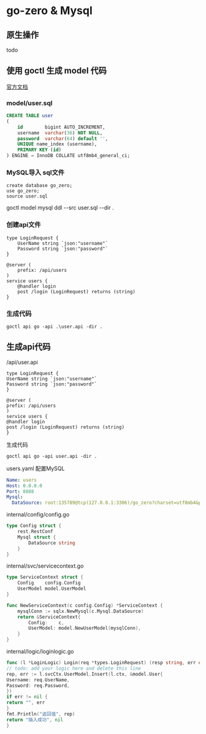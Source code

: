 
# go-zero & Mysql
## 原生操作
todo
### 
## 使用 goctl 生成 model 代码
[官方文档](https://go-zero.dev/docs/tasks/cli/mysql)
### model/user.sql
```sql
CREATE TABLE user
(
    id        bigint AUTO_INCREMENT,
    username  varchar(36) NOT NULL,
    password  varchar(64) default '',
    UNIQUE name_index (username),
    PRIMARY KEY (id)
) ENGINE = InnoDB COLLATE utf8mb4_general_ci;
```
### MySQL导入 sql文件
```shell
create database go_zero;
use go_zero;
source user.sql
```
goctl model mysql ddl --src user.sql --dir .
### 创建api文件
```api
type LoginRequest {
	UserName string `json:"username"`
	Password string `json:"password"`
}

@server (
	prefix: /api/users
)
service users {
	@handler login
	post /login (LoginRequest) returns (string)
}
```
### 生成代码
```shell
goctl api go -api .\user.api -dir .
```
## 生成api代码
/api/user.api
```api
type LoginRequest {
UserName string `json:"username"`
Password string `json:"password"`
}

@server (
prefix: /api/users
)
service users {
@handler login
post /login (LoginRequest) returns (string)
}
```
生成代码
```shell
goctl api go -api user.api -dir .
```
users.yaml 配置MySQL
```yaml
Name: users
Host: 0.0.0.0
Port: 8888
Mysql:
  DataSource: root:135789@tcp(127.0.0.1:3306)/go_zero?charset=utf8mb4&parseTime=True&loc=Local
```
internal/config/config.go
```go
type Config struct {
	rest.RestConf
	Mysql struct {
		DataSource string
	}
}
```
internal/svc/servicecontext.go
```go
type ServiceContext struct {
	Config    config.Config
	UserModel model.UserModel
}

func NewServiceContext(c config.Config) *ServiceContext {
	mysqlConn := sqlx.NewMysql(c.Mysql.DataSource)
	return &ServiceContext{
		Config:    c,
		UserModel: model.NewUserModel(mysqlConn),
	}
}
```
internal/logic/loginlogic.go
```go
func (l *LoginLogic) Login(req *types.LoginRequest) (resp string, err error) {
// todo: add your logic here and delete this line
rep, err := l.svcCtx.UserModel.Insert(l.ctx, &model.User{
Username: req.UserName,
Password: req.Password,
})
if err != nil {
return "", err
}
fmt.Println("返回值", rep)
return "插入成功", nil
}
```

